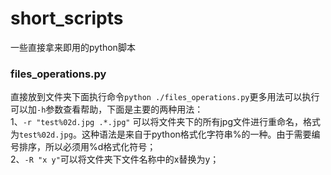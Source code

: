 # short_scripts
一些直接拿来即用的python脚本

### files_operations.py
直接放到文件夹下面执行命令`python ./files_operations.py`更多用法可以执行可以加`-h`参数查看帮助，下面是主要的两种用法：<br>
1、`-r "test%02d.jpg .*.jpg"` 可以将文件夹下的所有jpg文件进行重命名，格式为`test%02d.jpg`。这种语法是来自于python格式化字符串%的一种。由于需要编号排序，所以必须用%d格式化符号；<br>
2、`-R "x y"`可以将文件夹下文件名称中的x替换为y；<br>
